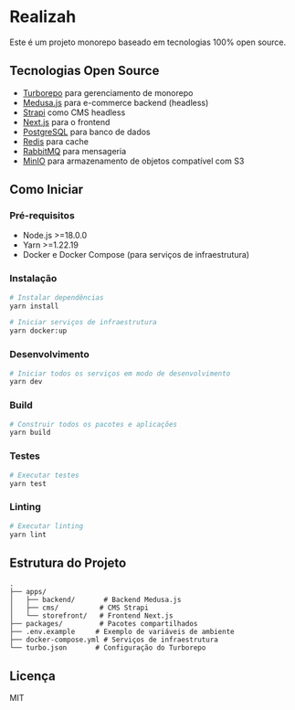 # Realizah

Este é um projeto monorepo baseado em tecnologias 100% open source.

## Tecnologias Open Source

- [Turborepo](https://turbo.build/repo) para gerenciamento de monorepo
- [Medusa.js](https://medusajs.com/) para e-commerce backend (headless)
- [Strapi](https://strapi.io/) como CMS headless 
- [Next.js](https://nextjs.org/) para o frontend
- [PostgreSQL](https://www.postgresql.org/) para banco de dados
- [Redis](https://redis.io/) para cache
- [RabbitMQ](https://www.rabbitmq.com/) para mensageria
- [MinIO](https://min.io/) para armazenamento de objetos compatível com S3

## Como Iniciar

### Pré-requisitos

- Node.js >=18.0.0
- Yarn >=1.22.19
- Docker e Docker Compose (para serviços de infraestrutura)

### Instalação

```bash
# Instalar dependências
yarn install

# Iniciar serviços de infraestrutura
yarn docker:up
```

### Desenvolvimento

```bash
# Iniciar todos os serviços em modo de desenvolvimento
yarn dev
```

### Build

```bash
# Construir todos os pacotes e aplicações
yarn build
```

### Testes

```bash
# Executar testes
yarn test
```

### Linting

```bash
# Executar linting
yarn lint
```

## Estrutura do Projeto

```
.
├── apps/
│   ├── backend/       # Backend Medusa.js
│   ├── cms/          # CMS Strapi
│   └── storefront/   # Frontend Next.js
├── packages/         # Pacotes compartilhados
├── .env.example     # Exemplo de variáveis de ambiente
├── docker-compose.yml # Serviços de infraestrutura
└── turbo.json       # Configuração do Turborepo
```

## Licença

MIT
